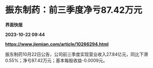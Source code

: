 # 振东制药：前三季度净亏87.42万元
**界面快报**

**2023-10-22 09:44**

**https://www.jiemian.com/article/10266294.html**

振东制药10月22日公告，公司前三季度实现营业收入27.84亿元，同比下滑0.55%；净亏87.42万元；基本每股收益-0.0009元。